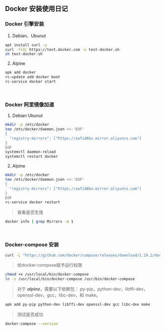## Docker 安装使用日记

### Docker 引擎安装

1. Debian、Ubunut

```sh
apt install curl -y
curl -fsSL https://test.docker.com -o test-docker.sh
sh test-docker.sh
```

2. Alpine

```sh
apk add docker
rc-update add docker boot
rc-service docker start
```
<br>

### Docker 阿里镜像加速

1. Debian Ubunut

```sh
mkdir -p /etc/docker
tee /etc/docker/daemon.json <<-'EOF'
{
  "registry-mirrors": ["https://zwfid6bx.mirror.aliyuncs.com"]
}
EOF
systemctl daemon-reload
systemctl restart docker
```

2. Alpine

```sh
mkdir -p /etc/docker
tee /etc/docker/daemon.json <<-'EOF'
{
  "registry-mirrors": ["https://zwfid6bx.mirror.aliyuncs.com"]
}
EOF
rc-service docker restart
```
> 查看是否生效

```sh
docker info | grep Mirrors -A 1
```
<br>

### Docker-compose 安装

```sh
curl -L "https://github.com/docker/compose/releases/download/1.29.2/docker-compose-$(uname -s)-$(uname -m)" -o /usr/local/bin/docker-compose
```
> 给docker-compose赋予运行权限
```sh
chmod +x /usr/local/bin/docker-compose
ln -s /usr/local/bin/docker-compose /usr/bin/docker-compose
```
> 对于 ***alpine***，需要以下依赖包： py-pip，python-dev，libffi-dev，openssl-dev，gcc，libc-dev，和 make。

```sh
apk add py-pip python-dev libffi-dev openssl-dev gcc libc-dev make
```

> 测试是否成功

```sh
docker-compose --version
```